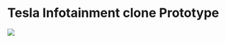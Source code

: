 # Tesla Infotainment clone Prototype

![](https://github.com/nikitakruglovx/TeslaSoftware/blob/main/screen-capture_Trim.gif)
